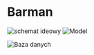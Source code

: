 # Barman
![schemat ideowy](https://user-images.githubusercontent.com/127935454/231570081-f0728240-8191-449f-9799-bad739cfc49a.png)
![Model](https://github.com/SebWlo23/Barman/assets/127935454/9a7eb0b5-eb70-4b83-9760-cc2e13668ef0)

![Baza danych](https://user-images.githubusercontent.com/127935454/231570108-27baf575-c526-4d40-8607-9a248ef1fcf6.png)
